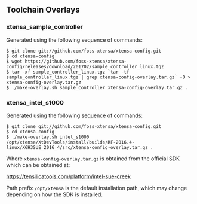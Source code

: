 ## Toolchain Overlays

### xtensa_sample_controller

Generated using the following sequence of commands:

```
$ git clone git://github.com/foss-xtensa/xtensa-config.git
$ cd xtensa-config
$ wget https://github.com/foss-xtensa/xtensa-config/releases/download/201702/sample_controller_linux.tgz
$ tar -xf sample_controller_linux.tgz `tar -tf sample_controller_linux.tgz | grep xtensa-config-overlay.tar.gz` -O > xtensa-config-overlay.tar.gz
$ ./make-overlay.sh sample_controller xtensa-config-overlay.tar.gz .
```

### xtensa_intel_s1000

Generated using the following sequence of commands:

```
$ git clone git://github.com/foss-xtensa/xtensa-config.git
$ cd xtensa-config
$ ./make-overlay.sh intel_s1000 /opt/xtensa/XtDevTools/install/builds/RF-2016.4-linux/X6H3SUE_2016_4/src/xtensa-config-overlay.tar.gz .
```

Where `xtensa-config-overlay.tar.gz` is obtained from the official SDK
which can be obtained at:

https://tensilicatools.com/platform/intel-sue-creek

Path prefix `/opt/xtensa` is the default installation path, which
may change depending on how the SDK is installed.

